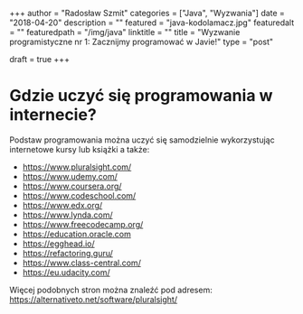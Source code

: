 +++
author = "Radosław Szmit"
categories = ["Java", "Wyzwania"]
date = "2018-04-20"
description = ""
featured = "java-kodolamacz.jpg"
featuredalt = ""
featuredpath = "/img/java"
linktitle = ""
title = "Wyzwanie programistyczne nr 1: Zacznijmy programować w Javie!"
type = "post"

draft = true
+++




# Gdzie uczyć się programowania w internecie?

Podstaw programowania można uczyć się samodzielnie wykorzystując internetowe kursy lub książki a także:

* https://www.pluralsight.com/
* https://www.udemy.com/
* https://www.coursera.org/
* https://www.codeschool.com/
* https://www.edx.org/
* https://www.lynda.com/
* https://www.freecodecamp.org/
* https://education.oracle.com
* https://egghead.io/
* https://refactoring.guru/
* https://www.class-central.com/
* https://eu.udacity.com/

Więcej podobnych stron można znaleźć pod adresem: https://alternativeto.net/software/pluralsight/



